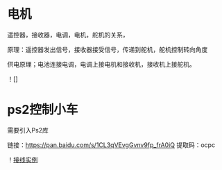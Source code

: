# 电机



遥控器，接收器，电调，电机，舵机的关系，

原理：遥控器发出信号，接收器接受信号，传递到舵机，舵机控制转向角度

供电原理；电池连接电调，电调上接电机和接收机，接收机上接舵机。



！[]













# ps2控制小车

需要引入Ps2库

链接：https://pan.baidu.com/s/1CL3qVEvgGvnv9fp_frA0iQ
提取码：ocpc

！[接线实例]()

